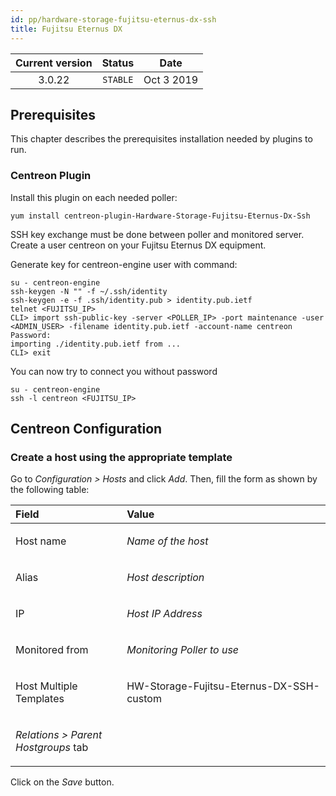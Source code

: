 ```yaml
---
id: pp/hardware-storage-fujitsu-eternus-dx-ssh
title: Fujitsu Eternus DX
---
```


| Current version | Status | Date |
| :-: | :-: | :-: |
| 3.0.22 | `STABLE` | Oct  3 2019 |

## Prerequisites
This chapter describes the prerequisites installation needed by plugins
to run.

### Centreon Plugin
Install this plugin on each needed poller:

    yum install centreon-plugin-Hardware-Storage-Fujitsu-Eternus-Dx-Ssh


SSH key exchange must be done between poller and monitored server.
Create a user centreon on your Fujitsu Eternus DX equipment.

Generate key for centreon-engine user with command:

    su - centreon-engine
    ssh-keygen -N "" -f ~/.ssh/identity
    ssh-keygen -e -f .ssh/identity.pub > identity.pub.ietf
    telnet <FUJITSU_IP>
    CLI> import ssh-public-key -server <POLLER_IP> -port maintenance -user <ADMIN_USER> -filename identity.pub.ietf -account-name centreon
    Password:
    importing ./identity.pub.ietf from ...
    CLI> exit

You can now try to connect you without password

    su - centreon-engine
    ssh -l centreon <FUJITSU_IP>

## Centreon Configuration
### Create a host using the appropriate template
Go to *Configuration &gt; Hosts* and click *Add*. Then, fill the form as
shown by the following table:

<table>
<colgroup>
<col width="35%" />
<col width="64%" />
</colgroup>
<thead>
<tr class="header">
<th align="left">Field</th>
<th align="left">Value</th>
</tr>
</thead>
<tbody>
<tr class="odd">
<td align="left"><p>Host name</p></td>
<td align="left"><p><em>Name of the host</em></p></td>
</tr>
<tr class="even">
<td align="left"><p>Alias</p></td>
<td align="left"><p><em>Host description</em></p></td>
</tr>
<tr class="odd">
<td align="left"><p>IP</p></td>
<td align="left"><p><em>Host IP Address</em></p></td>
</tr>
<tr class="even">
<td align="left"><p>Monitored from</p></td>
<td align="left"><p><em>Monitoring Poller to use</em></p></td>
</tr>
<tr class="odd">
<td align="left"><p>Host Multiple Templates</p></td>
<td align="left"><p>HW-Storage-Fujitsu-Eternus-DX-SSH-custom</p></td>
</tr>
<tr class="even">
<td align="left"><p><em>Relations &gt; Parent Hostgroups</em> tab</p></td>
<td align="left"></td>
</tr>
</tbody>
</table>

Click on the *Save* button.

